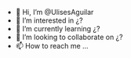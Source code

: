 - 👋 Hi, I’m @UlisesAguilar
- 👀 I’m interested in ¿?
- 🌱 I’m currently learning ¿?
- 💞️ I’m looking to collaborate on ¿?
- 📫 How to reach me ...

<!---
UlisesAguilar/UlisesAguilar is a ✨ special ✨ repository because its `README.md` (this file) appears on your GitHub profile.
You can click the Preview link to take a look at your changes.
--->
